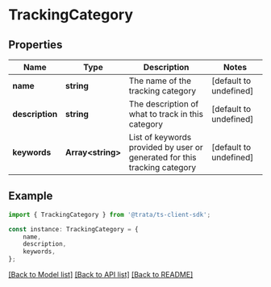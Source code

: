 # TrackingCategory


## Properties

Name | Type | Description | Notes
------------ | ------------- | ------------- | -------------
**name** | **string** | The name of the tracking category | [default to undefined]
**description** | **string** | The description of what to track in this category | [default to undefined]
**keywords** | **Array&lt;string&gt;** | List of keywords provided by user or generated for this tracking category | [default to undefined]

## Example

```typescript
import { TrackingCategory } from '@trata/ts-client-sdk';

const instance: TrackingCategory = {
    name,
    description,
    keywords,
};
```

[[Back to Model list]](../README.md#documentation-for-models) [[Back to API list]](../README.md#documentation-for-api-endpoints) [[Back to README]](../README.md)
